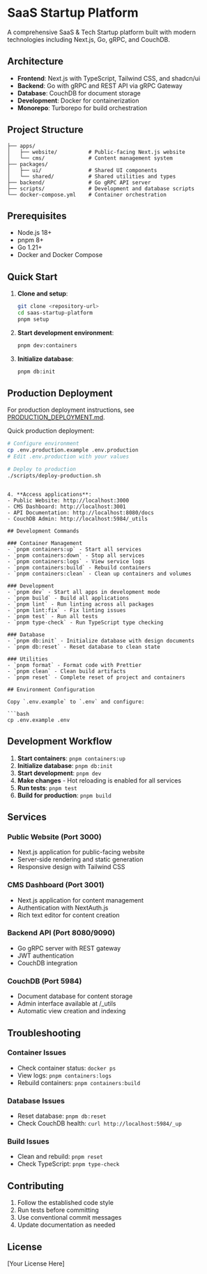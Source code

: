 # SaaS Startup Platform

A comprehensive SaaS & Tech Startup platform built with modern technologies including Next.js, Go, gRPC, and CouchDB.

## Architecture

- **Frontend**: Next.js with TypeScript, Tailwind CSS, and shadcn/ui
- **Backend**: Go with gRPC and REST API via gRPC Gateway
- **Database**: CouchDB for document storage
- **Development**: Docker for containerization
- **Monorepo**: Turborepo for build orchestration

## Project Structure

```
├── apps/
│   ├── website/          # Public-facing Next.js website
│   └── cms/              # Content management system
├── packages/
│   ├── ui/               # Shared UI components
│   └── shared/           # Shared utilities and types
├── backend/              # Go gRPC API server
├── scripts/              # Development and database scripts
└── docker-compose.yml    # Container orchestration
```

## Prerequisites

- Node.js 18+
- pnpm 8+
- Go 1.21+
- Docker and Docker Compose

## Quick Start

1. **Clone and setup**:
   ```bash
   git clone <repository-url>
   cd saas-startup-platform
   pnpm setup
   ```

2. **Start development environment**:
   ```bash
   pnpm dev:containers
   ```

3. **Initialize database**:
   ```bash
   pnpm db:init
   ```

## Production Deployment

For production deployment instructions, see [PRODUCTION_DEPLOYMENT.md](./PRODUCTION_DEPLOYMENT.md).

Quick production deployment:
```bash
# Configure environment
cp .env.production.example .env.production
# Edit .env.production with your values

# Deploy to production
./scripts/deploy-production.sh
```
   ```

4. **Access applications**:
   - Public Website: http://localhost:3000
   - CMS Dashboard: http://localhost:3001
   - API Documentation: http://localhost:8080/docs
   - CouchDB Admin: http://localhost:5984/_utils

## Development Commands

### Container Management
- `pnpm containers:up` - Start all services
- `pnpm containers:down` - Stop all services
- `pnpm containers:logs` - View service logs
- `pnpm containers:build` - Rebuild containers
- `pnpm containers:clean` - Clean up containers and volumes

### Development
- `pnpm dev` - Start all apps in development mode
- `pnpm build` - Build all applications
- `pnpm lint` - Run linting across all packages
- `pnpm lint:fix` - Fix linting issues
- `pnpm test` - Run all tests
- `pnpm type-check` - Run TypeScript type checking

### Database
- `pnpm db:init` - Initialize database with design documents
- `pnpm db:reset` - Reset database to clean state

### Utilities
- `pnpm format` - Format code with Prettier
- `pnpm clean` - Clean build artifacts
- `pnpm reset` - Complete reset of project and containers

## Environment Configuration

Copy `.env.example` to `.env` and configure:

```bash
cp .env.example .env
```

## Development Workflow

1. **Start containers**: `pnpm containers:up`
2. **Initialize database**: `pnpm db:init`
3. **Start development**: `pnpm dev`
4. **Make changes** - Hot reloading is enabled for all services
5. **Run tests**: `pnpm test`
6. **Build for production**: `pnpm build`

## Services

### Public Website (Port 3000)
- Next.js application for public-facing website
- Server-side rendering and static generation
- Responsive design with Tailwind CSS

### CMS Dashboard (Port 3001)
- Next.js application for content management
- Authentication with NextAuth.js
- Rich text editor for content creation

### Backend API (Port 8080/9090)
- Go gRPC server with REST gateway
- JWT authentication
- CouchDB integration

### CouchDB (Port 5984)
- Document database for content storage
- Admin interface available at /_utils
- Automatic view creation and indexing

## Troubleshooting

### Container Issues
- Check container status: `docker ps`
- View logs: `pnpm containers:logs`
- Rebuild containers: `pnpm containers:build`

### Database Issues
- Reset database: `pnpm db:reset`
- Check CouchDB health: `curl http://localhost:5984/_up`

### Build Issues
- Clean and rebuild: `pnpm reset`
- Check TypeScript: `pnpm type-check`

## Contributing

1. Follow the established code style
2. Run tests before committing
3. Use conventional commit messages
4. Update documentation as needed

## License

[Your License Here]